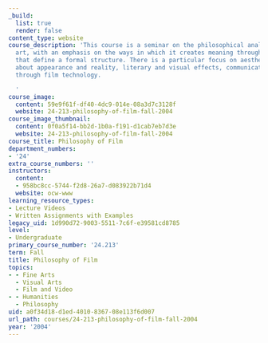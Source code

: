 ```yaml
---
_build:
  list: true
  render: false
content_type: website
course_description: 'This course is a seminar on the philosophical analysis of film
  art, with an emphasis on the ways in which it creates meaning through techniques
  that define a formal structure. There is a particular focus on aesthetic problems
  about appearance and reality, literary and visual effects, communication and alienation
  through film technology.

  '
course_image:
  content: 59e9f61f-df40-4dc9-014e-08a3d7c3128f
  website: 24-213-philosophy-of-film-fall-2004
course_image_thumbnail:
  content: 0f0a5f14-bb2d-1b0a-f191-d1cab7eb7d3e
  website: 24-213-philosophy-of-film-fall-2004
course_title: Philosophy of Film
department_numbers:
- '24'
extra_course_numbers: ''
instructors:
  content:
  - 958bc8cc-5744-f2d8-26a7-d083922b71d4
  website: ocw-www
learning_resource_types:
- Lecture Videos
- Written Assignments with Examples
legacy_uid: 1d990d72-9003-5511-7c6f-e39581cd8785
level:
- Undergraduate
primary_course_number: '24.213'
term: Fall
title: Philosophy of Film
topics:
- - Fine Arts
  - Visual Arts
  - Film and Video
- - Humanities
  - Philosophy
uid: a0f34d18-d1ed-4010-8367-08e113f6d007
url_path: courses/24-213-philosophy-of-film-fall-2004
year: '2004'
---
```

